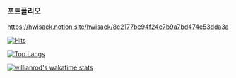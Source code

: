### 포트폴리오
https://hwisaek.notion.site/hwisaek/8c2177be94f24e7b9a7bd474e53dda3a

[![Hits](https://hits.seeyoufarm.com/api/count/incr/badge.svg?url=https%3A%2F%2Fgithub.com%2Fhwisaek&count_bg=%2379C83D&title_bg=%23555555&icon=&icon_color=%23E7E7E7&title=hits&edge_flat=false)](https://hits.seeyoufarm.com)

[![Top Langs](https://github-readme-stats.vercel.app/api/top-langs/?username=Hwisaek&layout=compact)](https://github.com/Hwisaek/github-readme-stats)

[![willianrod's wakatime stats](https://github-readme-stats.vercel.app/api/wakatime?username=Hwisaek&layout=compact)](https://github.com/Hwisaek/github-readme-stats)
